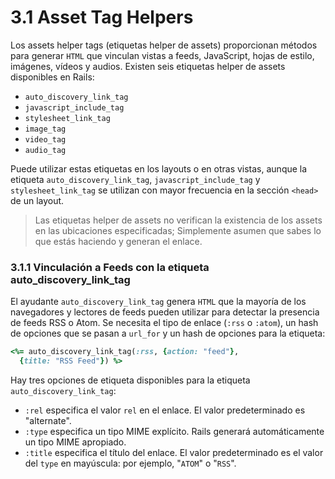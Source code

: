 # 3.1 Asset Tag Helpers

Los assets helper tags \(etiquetas helper de assets\) proporcionan métodos para generar `HTML` que vinculan vistas a feeds, JavaScript, hojas de estilo, imágenes, vídeos y audios. Existen seis etiquetas helper de assets disponibles en Rails:

* `auto_discovery_link_tag`
* `javascript_include_tag`
* `stylesheet_link_tag`
* `image_tag`
* `video_tag`
* `audio_tag`

Puede utilizar estas etiquetas en los layouts o en otras vistas, aunque la etiqueta `auto_discovery_link_tag`, `javascript_include_tag` y `stylesheet_link_tag` se utilizan con mayor frecuencia en la sección `<head>` de un layout.

> Las etiquetas helper de assets no verifican la existencia de los assets en las ubicaciones especificadas; Simplemente asumen que sabes lo que estás haciendo y generan el enlace.



### 3.1.1 Vinculación a Feeds con la etiqueta auto\_discovery\_link\_tag

El ayudante `auto_discovery_link_tag` genera `HTML` que la mayoría de los navegadores y lectores de feeds pueden utilizar para detectar la presencia de feeds RSS o Atom. Se necesita el tipo de enlace \(`:rss` o `:atom`\), un hash de opciones que se pasan a `url_for` y un hash de opciones para la etiqueta:

```ruby
<%= auto_discovery_link_tag(:rss, {action: "feed"},
  {title: "RSS Feed"}) %>
```

Hay tres opciones de etiqueta disponibles para la etiqueta `auto_discovery_link_tag`:

* `:rel` especifica el valor `rel` en el enlace. El valor predeterminado es "alternate".
* `:type` especifica un tipo MIME explícito. Rails generará automáticamente un tipo MIME apropiado.
* `:title` especifica el título del enlace. El valor predeterminado es el valor del `type` en mayúscula: por ejemplo, "`ATOM`" o "`RSS`".





